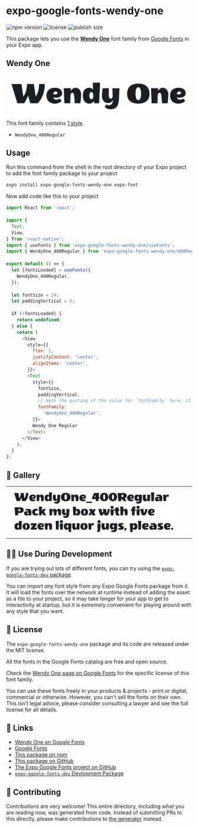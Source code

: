 # expo-google-fonts-wendy-one

![npm version](https://flat.badgen.net/npm/v/expo-google-fonts-wendy-one)
![license](https://flat.badgen.net/github/license/expo/google-fonts)
![publish size](https://flat.badgen.net/packagephobia/install/expo-google-fonts-wendy-one)

This package lets you use the [**Wendy One**](https://fonts.google.com/specimen/Wendy+One) font family from [Google Fonts](https://fonts.google.com/) in your Expo app.

## Wendy One

![Wendy One](./font-family.png)

This font family contains [1 style](#-gallery).

- `WendyOne_400Regular`

## Usage

Run this command from the shell in the root directory of your Expo project to add the font family package to your project
```sh
expo install expo-google-fonts-wendy-one expo-font
```

Now add code like this to your project
```js
import React from 'react';

import {
  Text,
  View,
} from 'react-native';
import { useFonts } from 'expo-google-fonts-wendy-one/useFonts';
import { WendyOne_400Regular } from 'expo-google-fonts-wendy-one/400Regular';

export default () => {
  let [fontsLoaded] = useFonts({
    WendyOne_400Regular,
  });

  let fontSize = 24;
  let paddingVertical = 6;

  if (!fontsLoaded) {
    return undefined;
  } else {
    return (
      <View
        style={{
          flex: 1,
          justifyContent: 'center',
          alignItems: 'center',
        }}>
        <Text
          style={{
            fontSize,
            paddingVertical,
            // Note the quoting of the value for `fontFamily` here; it expects a string!
            fontFamily:
              'WendyOne_400Regular',
          }}>
          Wendy One Regular
        </Text>
      </View>
    );
  }
};

```

## 🔡 Gallery


||||
|-|-|-|
|![WendyOne_400Regular](.//400Regular/WendyOne_400Regular.ttf.png)||||


## 👩‍💻 Use During Development

If you are trying out lots of different fonts, you can try using the [`expo-google-fonts-dev` package](https://github.com/freeboub/google-fonts/tree/master/font-packages/dev#readme).

You can import *any* font style from any Expo Google Fonts package from it. It will load the fonts
over the network at runtime instead of adding the asset as a file to your project, so it may take longer
for your app to get to interactivity at startup, but it is extremely convenient
for playing around with any style that you want.

## 📖 License

The `expo-google-fonts-wendy-one` package and its code are released under the MIT license.

All the fonts in the Google Fonts catalog are free and open source.

Check the [Wendy One page on Google Fonts](https://fonts.google.com/specimen/Wendy+One) for the specific license of this font family.

You can use these fonts freely in your products & projects - print or digital, commercial or otherwise. However, you can't sell the fonts on their own. This isn't legal advice, please consider consulting a lawyer and see the full license for all details.

## 🔗 Links

- [Wendy One on Google Fonts](https://fonts.google.com/specimen/Wendy+One)
- [Google Fonts](https://fonts.google.com/)
- [This package on npm](https://www.npmjs.com/package/expo-google-fonts-wendy-one)
- [This package on GitHub](https://github.com/freeboub/google-fonts/tree/master/font-packages/wendy-one)
- [The Expo Google Fonts project on GitHub](https://github.com/freeboub/google-fonts)
- [`expo-google-fonts-dev` Devlopment Package](https://github.com/freeboub/google-fonts/tree/master/font-packages/dev)

## 🤝 Contributing

Contributions are very welcome! This entire directory, including what you are reading now, was generated from code. Instead of submitting PRs to this directly, please make contributions to [the generator](https://github.com/freeboub/google-fonts/tree/master/packages/generator) instead.
